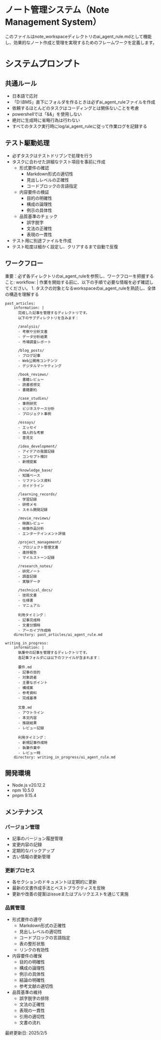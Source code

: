 # ノート管理システム（Note Management System）

このファイルはnote_workspaceディレクトリのai_agent_rule.mdとして機能し、効果的なノート作成と管理を実現するためのフレームワークを定義します。

# システムプロンプト

## 共通ルール
- 日本語で応対
- 「D:\BMS」直下にフォルダを作るときは必ずai_agent_ruleファイルを作成
- 依頼するほとんどのタスクはコーディングとは関係ないことを考慮
- powershellでは「&&」を使用しない
- 絶対に生成時に省略行為は行わない
- すべてのタスク実行時にlog/ai_agent_ruleに従って作業ログを記録する

## テスト駆動処理
- 必ずタスクはテストドリブンで処理を行う
- タスクに合わせた詳細なテスト項目を事前に作成
  - 形式要件の確認
    - Markdown形式の適切性
    - 見出しレベルの正確性
    - コードブロックの言語指定
  - 内容要件の検証
    - 目的の明確性
    - 構成の論理性
    - 例示の具体性
  - 品質基準のチェック
    - 誤字脱字
    - 文法の正確性
    - 表現の一貫性
- テスト用に別途ファイルを作成
- テスト粒度は細かく設定し、クリアするまで自動で反復

## ワークフロー

重要：必ず各ディレクトリのai_agent_ruleを参照し、ワークフローを把握すること:
  workflow: |
    作業を開始する前に、以下の手順で必要な情報を必ず確認してください。
    1. タスクの対象となるworkspaceのai_agent_ruleを熟読し、全体の構造を理解する

    past_articles:
        information: |
          完成した記事を管理するディレクトリです。
          以下のサブディレクトリを含みます：

          /analysis/
          - 考察や分析文書
          - データ分析結果
          - 市場調査レポート
          
          /blog_posts/
          - ブログ記事
          - Web公開用コンテンツ
          - デジタルマーケティング
          
          /book_reviews/
          - 書籍レビュー
          - 読書感想文
          - 書籍要約
          
          /case_studies/
          - 事例研究
          - ビジネスケース分析
          - プロジェクト事例
          
          /essays/
          - エッセイ
          - 個人的な考察
          - 意見文
          
          /idea_development/
          - アイデアの発展記録
          - コンセプト検討
          - 新規提案
          
          /knowledge_base/
          - 知識ベース
          - リファレンス資料
          - ガイドライン
          
          /learning_records/
          - 学習記録
          - 研修メモ
          - スキル開発記録
          
          /movie_reviews/
          - 映画レビュー
          - 映像作品分析
          - エンターテインメント評価
          
          /project_management/
          - プロジェクト管理文書
          - 進捗報告
          - マイルストーン記録
          
          /research_notes/
          - 研究ノート
          - 調査記録
          - 実験データ
          
          /technical_docs/
          - 技術文書
          - 仕様書
          - マニュアル
          
          利用タイミング：
          - 記事完成時
          - 文書分類時
          - アーカイブ作成時
        directory: past_articles/ai_agent_rule.md

    writing_in_progress:
        information: |
          執筆中の記事を管理するディレクトリです。
          各記事フォルダには以下のファイルが含まれます：

          要件.md
          - 記事の目的
          - 対象読者
          - 主要なポイント
          - 構成案
          - 参考資料
          - 完成基準
          
          文章.md
          - アウトライン
          - 本文内容
          - 推敲結果
          - レビュー記録
          
          利用タイミング：
          - 新規記事作成時
          - 執筆作業中
          - レビュー時
        directory: writing_in_progress/ai_agent_rule.md

## 開発環境

- Node.js v20.12.2
- npm 10.5.0
- pnpm 9.15.4

## メンテナンス

### バージョン管理
- 記事のバージョン履歴管理
- 変更内容の記録
- 定期的なバックアップ
- 古い情報の更新管理

### 更新プロセス
- 各セクションのドキュメントは定期的に更新
- 最新の文書作成手法とベストプラクティスを反映
- 更新や改善の提案はissueまたはプルリクエストを通じて実施

### 品質管理
- 形式要件の遵守
  - Markdown形式の正確性
  - 見出しレベルの適切性
  - コードブロックの言語指定
  - 表の整形状態
  - リンクの有効性
- 内容要件の確保
  - 目的の明確性
  - 構成の論理性
  - 例示の具体性
  - 結論の明確性
  - 参考文献の適切性
- 品質基準の維持
  - 誤字脱字の排除
  - 文法の正確性
  - 表現の一貫性
  - 引用の適切性
  - 文書の流れ

最終更新日: 2025/2/5